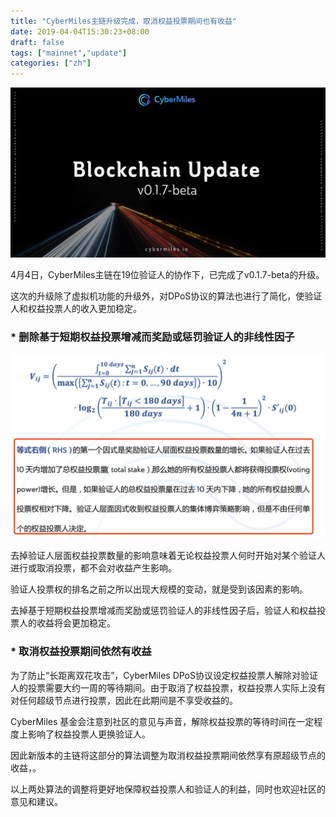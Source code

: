 ```yaml
---
title: "CyberMiles主链升级完成，取消权益投票期间也有收益"
date: 2019-04-04T15:30:23+08:00
draft: false
tags: ["mainnet","update"] 
categories: ["zh"] 
---
```


![](/images/20190404-mainnetupdate-02.png)

4月4日，CyberMiles主链在19位验证人的协作下，已完成了v0.1.7-beta的升级。

这次的升级除了虚拟机功能的升级外，对DPoS协议的算法也进行了简化，使验证人和权益投票人的收入更加稳定。

### * 删除基于短期权益投票增减而奖励或惩罚验证人的非线性因子

![](/images/20190404-mainnetupdate-01.png)

去掉验证人层面权益投票数量的影响意味着无论权益投票人何时开始对某个验证人进行或取消投票，都不会对收益产生影响。

验证人投票权的排名之前之所以出现大规模的变动，就是受到该因素的影响。

去掉基于短期权益投票增减而奖励或惩罚验证人的非线性因子后，验证人和权益投票人的收益将会更加稳定。

### * 取消权益投票期间依然有收益

为了防止“长距离双花攻击”，CyberMiles DPoS协议设定权益投票人解除对验证人的投票需要大约一周的等待期间。由于取消了权益投票，权益投票人实际上没有对任何超级节点进行投票，因此在此期间是不享受收益的。

CyberMiles 基金会注意到社区的意见与声音，解除权益投票的等待时间在一定程度上影响了权益投票人更换验证人。

因此新版本的主链将这部分的算法调整为取消权益投票期间依然享有原超级节点的收益，。

以上两处算法的调整将更好地保障权益投票人和验证人的利益，同时也欢迎社区的意见和建议。
